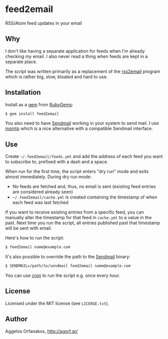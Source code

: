 # feed2email

RSS/Atom feed updates in your email

## Why

I don't like having a separate application for feeds when I'm already checking my email. I also never read a thing when feeds are kept in a separate place.

The script was written primarily as a replacement of the [rss2email][] program which is rather big, slow, bloated and hard to use.

[rss2email]: http://www.allthingsrss.com/rss2email/

## Installation

Install as a [gem][] from [RubyGems][]:

~~~ sh
$ gem install feed2email
~~~

You also need to have [Sendmail][] working in your system to send mail. I use [msmtp][] which is a nice alternative with a compatible Sendmail interface.

[gem]: http://rubygems.org/gems/feed2email
[RubyGems]: http://rubygems.org/
[Sendmail]: http://en.wikipedia.org/wiki/Sendmail
[msmtp]: http://msmtp.sourceforge.net/

## Use

Create `~/.feed2email/feeds.yml` and add the address of each feed you want to subscribe to, prefixed with a dash and a space.

When run for the first time, the script enters "dry run" mode and exits almost immediately. During dry run mode:

* No feeds are fetched and, thus, no email is sent (existing feed entries are considered already seen)
* `~/.feed2email/cache.yml` is created containing the timestamp of when each feed was last fetched

If you want to receive existing entries from a specific feed, you can manually alter the timestamp for that feed in `cache.yml` to a value in the past. Next time you run the script, all entries published past that timestamp will be sent with email.

Here's how to run the script:

~~~ sh
$ feed2email name@example.com
~~~

It's also possible to override the path to the [Sendmail][] binary:

~~~ sh
$ SENDMAIL=/path/to/sendmail feed2email name@example.com
~~~

You can use [cron][] to run the script e.g. once every hour.

[cron]: http://en.wikipedia.org/wiki/Cron

## License

Licensed under the MIT license (see `LICENSE.txt`).

## Author

Aggelos Orfanakos, <http://agorf.gr/>
